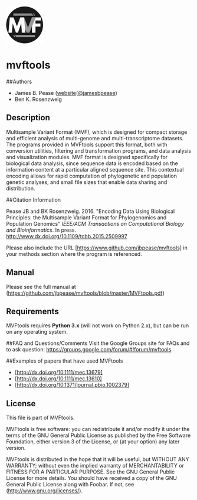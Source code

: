 ![logo](https://github.com/jbpease/mvftools/blob/master/doc/logo.png)

# mvftools

##Authors

* James B. Pease ([website](http://peaselab.github.io)([@jamesbpease](https://twitter.com/jamesbpease/))
* Ben K. Rosenzweig

## Description
Multisample Variant Format (MVF), which is designed for compact storage and efficient analysis of multi-genome and multi-transcriptome datasets.  The programs provided in MVFtools support this format, both with conversion utilities, filtering and transformation programs, and data analysis and visualization modules.  MVF format is designed specifically for biological data analysis, since sequence data is encoded based on the information content at a particular aligned sequence site.  This contextual encoding allows for rapid computation of phylogenetic and population genetic analyses, and small file sizes that enable data sharing and distribution.

##Citation Information

Pease JB and BK Rosenzweig. 2016. "Encoding Data Using Biological Principles: the Multisample Variant Format for Phylogenomics and Population Genomics" *IEEE/ACM Transactions on Computational Biology and Bioinformatics*. In press. http://www.dx.doi.org/10.1109/tcbb.2015.2509997

Please also include the URL [https://www.github.com/jbpease/mvftools] in your methods section where the program is referenced.

## Manual

Please see the full manual at (https://github.com/jbpease/mvftools/blob/master/MVFtools.pdf)


## Requirements

MVFtools requires **Python 3.x** (will not work on Python 2.x), but can be run on any operating system.

##FAQ and Questions/Comments
Visit the Google Groups site for FAQs and to ask question:
https://groups.google.com/forum/#!forum/mvftools

##Examples of papers that have used MVFtools

* [http://dx.doi.org/10.1111/mec.13679]
* [http://dx.doi.org/10.1111/mec.13610]
* [http://dx.doi.org/10.1371/journal.pbio.1002379]

## License
This file is part of MVFtools.

MVFtools is free software: you can redistribute it and/or modify it under the terms of the GNU General Public License as published by the Free Software Foundation, either version 3 of the License, or (at your option) any later version.

MVFtools is distributed in the hope that it will be useful, but WITHOUT ANY WARRANTY; without even the implied warranty of MERCHANTABILITY or FITNESS FOR A PARTICULAR PURPOSE.  See the GNU General Public License for more details. You should have received a copy of the GNU General Public License along with Foobar.  If not, see (http://www.gnu.org/licenses/).


